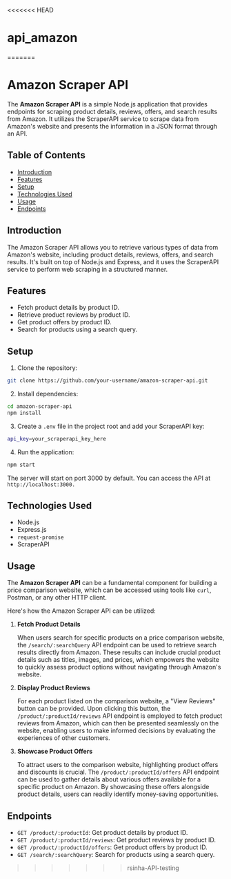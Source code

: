 <<<<<<< HEAD
# api_amazon
=======
# Amazon Scraper API

The **Amazon Scraper API** is a simple Node.js application that provides endpoints for scraping product details, reviews, offers, and search results from Amazon. It utilizes the ScraperAPI service to scrape data from Amazon's website and presents the information in a JSON format through an API.

## Table of Contents

- [Introduction](#introduction)
- [Features](#features)
- [Setup](#setup)
- [Technologies Used](#technologies-used)
- [Usage](#usage)
- [Endpoints](#endpoints)
  


## Introduction

The Amazon Scraper API allows you to retrieve various types of data from Amazon's website, including product details, reviews, offers, and search results. It's built on top of Node.js and Express, and it uses the ScraperAPI service to perform web scraping in a structured manner.

## Features

- Fetch product details by product ID.
- Retrieve product reviews by product ID.
- Get product offers by product ID.
- Search for products using a search query.

## Setup

1. Clone the repository:

```bash
git clone https://github.com/your-username/amazon-scraper-api.git
```

2. Install dependencies:

```bash
cd amazon-scraper-api
npm install
```

3. Create a `.env` file in the project root and add your ScraperAPI key:

```bash
api_key=your_scraperapi_key_here
```

4. Run the application:

```bash
npm start
```

The server will start on port 3000 by default. You can access the API at `http://localhost:3000.`


## Technologies Used

- Node.js
- Express.js
- `request-promise`
- ScraperAPI


## Usage

The **Amazon Scraper API** can be a fundamental component for building a price comparison website, which can be accessed using tools like `curl`, Postman, or any other HTTP client.

Here's how the Amazon Scraper API can be utilized:

1. **Fetch Product Details**

   When users search for specific products on a price comparison website, the `/search/:searchQuery` API endpoint can be used to retrieve search results directly from Amazon. These results can include crucial product details such as titles, images, and prices, which empowers the website to quickly assess product options without navigating through Amazon's website.

2. **Display Product Reviews**

   For each product listed on the comparison website, a "View Reviews" button can be provided. Upon clicking this button, the `/product/:productId/reviews` API endpoint is employed to fetch product reviews from Amazon, which can then be presented seamlessly on the website, enabling users to make informed decisions by evaluating the experiences of other customers.

3. **Showcase Product Offers**

   To attract users to the comparison website, highlighting product offers and discounts is crucial. The `/product/:productId/offers` API endpoint can be used to gather details about various offers available for a specific product on Amazon. By showcasing these offers alongside product details, users can readily identify money-saving opportunities.

## Endpoints

- `GET /product/:productId`: Get product details by product ID.
- `GET /product/:productId/reviews`: Get product reviews by product ID.
- `GET /product/:productId/offers`: Get product offers by product ID.
- `GET /search/:searchQuery`: Search for products using a search query.


>>>>>>> rsinha-API-testing
